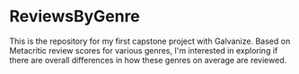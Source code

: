 # ReviewsByGenre
This is the repository for my first capstone project with Galvanize. Based on Metacritic review scores for various genres, I'm interested in exploring if there are overall differences in how these genres on average are reviewed.
